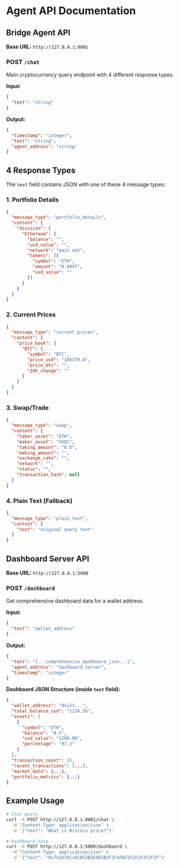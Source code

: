 # Agent API Documentation

## Bridge Agent API
**Base URL:** `http://127.0.0.1:8001`

### POST `/chat`
Main cryptocurrency query endpoint with 4 different response types.

**Input:**
```json
{
  "text": "string"
}
```

**Output:**
```json
{
  "timestamp": "integer",
  "text": "string", 
  "agent_address": "string"
}
```

## 4 Response Types

The `text` field contains JSON with one of these 4 message types:

### 1. Portfolio Details
```json
{
  "message_type": "portfolio_details",
  "content": {
    "division": {
      "Ethereum": {
        "balance": "",
        "usd_value": "",
        "network": "main net", 
        "tokens": [{
          "symbol": "ETH",
          "amount": "0.0047",
          "usd_value": ""
        }]
      }
    }
  }
}
```

### 2. Current Prices
```json
{
  "message_type": "current_prices",
  "content": {
    "price_book": {
      "BTC": {
        "symbol": "BTC",
        "price_usd": "109379.0",
        "price_btc": "",
        "24h_change": ""
      }
    }
  }
}
```

### 3. Swap/Trade
```json
{
  "message_type": "swap",
  "content": {
    "taker_asset": "ETH",
    "maker_asset": "USDC",
    "taking_amount": "0.5",
    "making_amount": "",
    "exchange_rate": "",
    "network": "",
    "status": "",
    "transaction_hash": null
  }
}
```

### 4. Plain Text (Fallback)
```json
{
  "message_type": "plain_text",
  "content": {
    "text": "original query text"
  }
}
```

## Dashboard Server API
**Base URL:** `http://127.0.0.1:5000`

### POST `/dashboard`
Get comprehensive dashboard data for a wallet address.

**Input:**
```json
{
  "text": "wallet_address"
}
```

**Output:**
```json
{
  "text": "{...comprehensive_dashboard_json...}",
  "agent_address": "dashboard_server",
  "timestamp": "integer"
}
```

**Dashboard JSON Structure (inside `text` field):**
```json
{
  "wallet_address": "0x123...",
  "total_balance_usd": "1234.56",
  "assets": [
    {
      "symbol": "ETH",
      "balance": "0.5",
      "usd_value": "1200.00",
      "percentage": "97.3"
    }
  ],
  "transaction_count": 25,
  "recent_transactions": [...],
  "market_data": {...},
  "portfolio_metrics": {...}
}
```

## Example Usage

```bash
# Chat query
curl -X POST http://127.0.0.1:8001/chat \
  -H "Content-Type: application/json" \
  -d '{"text": "What is Bitcoin price?"}'

# Dashboard data
curl -X POST http://127.0.0.1:5000/dashboard \
  -H "Content-Type: application/json" \
  -d '{"text": "0x742d35Cc6C8F2B2E9E5B2F2F4F6F2F2F2F2F2F2F"}'
```

